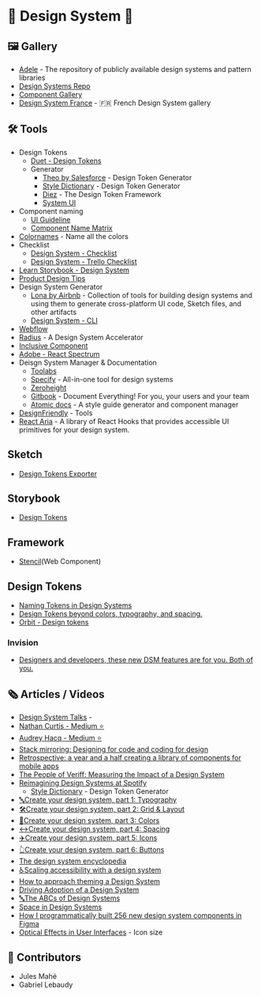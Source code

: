 # 🌟 Design System 🌟

## 🖼 Gallery

- [Adele](https://adele.uxpin.com/) - The repository of publicly available design systems and pattern libraries
- [Design Systems Repo](https://designsystemsrepo.com/design-systems)
- [Component Gallery](https://component.gallery/)
- [Design System France](https://www.designsystems.fr/liste-des-designs-systems-francais) - 🇫🇷 French Design System gallery

## 🛠 Tools

- Design Tokens
  - [Duet - Design Tokens](https://www.duetds.com/tokens/)
  - Generator
    - [Theo by Salesforce](https://github.com/salesforce-ux/theo) - Design Token Generator
    - [Style Dictionary](https://amzn.github.io/style-dictionary/#/) - Design Token Generator
    - [Diez](https://diez.org/) - The Design Token Framework
    - [System UI](https://system-ui.com/)
- Component naming
  - [UI Guideline](https://www.uiguideline.com/)
  - [Component Name Matrix](https://open-ui.org/analysis/component-matrix)
- [Colornames](https://colornames.org/) - Name all the colors
- Checklist
  - [Design System - Checklist](https://designsystemchecklist.com/)
  - [Design System - Trello Checklist](https://trello.com/templates/design/design-system-checklist-yZn5VFoN)
- [Learn Storybook - Design System](https://www.learnstorybook.com/design-systems-for-developers/)
- [Product Design Tips](https://productdesign.tips/)
- Design System Generator
  - [Lona by Airbnb](https://github.com/airbnb/Lona) - Collection of tools for building design systems and using them to generate cross-platform UI code, Sketch files, and other artifacts
  - [Design System - CLI](https://intuit.github.io/design-systems-cli/#/)
- [Webflow](https://webflow.com/)
- [Radius](https://rangle.io/radius) - A Design System Accelerator
- [Inclusive Component](https://inclusive-components.design/)
- [Adobe - React Spectrum](https://react-spectrum.adobe.com/blog/introducing-react-spectrum.html)
- Deisgn System Manager & Documentation
  - [Toolabs](https://www.toolabs.com/)
  - [Specify](https://specifyapp.com/) - All-in-one tool for design systems
  - [Zeroheight](https://www.zeroheight.com/)
  - [Gitbook](https://www.gitbook.com/) - Document Everything! For you, your users and your team
  - [Atomic docs](http://atomicdocs.io/) - A style guide generator and component manager
- [DesignFriendly](https://superfriendlydesign.systems/tools/) - Tools
- [React Aria](https://react-spectrum.adobe.com/react-aria) - A library of React Hooks that provides accessible UI primitives for your design system.

## Sketch

- [Design Tokens Exporter](https://github.com/here-erhe/Design-Token-Exporter)

## Storybook

- [Design Tokens](https://github.com/UX-and-I/storybook-design-token)

## Framework

- [Stencil](https://stenciljs.com/)(Web Component)

## Design Tokens

- [Naming Tokens in Design Systems](https://medium.com/eightshapes-llc/naming-tokens-in-design-systems-9e86c7444676)
- [Design Tokens beyond colors, typography, and spacing.](https://medium.com/bumble-tech/design-tokens-beyond-colors-typography-and-spacing-ad7c98f4f228)
- [Orbit - Design tokens](https://orbit.kiwi/design-tokens/)

### Invision

- [Designers and developers, these new DSM features are for you. Both of you.](https://www.invisionapp.com/inside-design/dsm-new-features/)

## 🗞 Articles / Videos

- [Design System Talks](https://www.designsystemtalks.com/) - 
- [Nathan Curtis - Medium :star:](https://medium.com/@nathanacurtis)
- [Audrey Hacq - Medium :star:](https://medium.com/@audreyhacq)
- [Stack mirroring: Designing for code and coding for design](https://www.designsystems.com/stack-mirroring-designing-for-code-and-coding-for-design/)
- [Retrospective: a year and a half creating a library of components for mobile apps](https://medium.com/@gereec_t/retrospective-a-year-and-a-half-creating-a-library-of-components-for-mobile-apps-87a460487c9b)
- [The People of Veriff: Measuring the Impact of a Design System](https://www.veriff.com/veriff-times/measuring-impact-design-system?utm_campaign=Design%2BSystems%2BWeekly&utm_medium=email&utm_source=Design_Systems_Weekly_92)
- [Reimagining Design Systems at Spotify](https://spotify.design/articles/2019-12-16/reimagining-design-systems-at-spotify/)
  - [Style Dictionary](https://amzn.github.io/style-dictionary/#/) - Design Token Generator
- [🔤Create your design system, part 1: Typography](https://medium.com/codyhouse/create-your-design-system-part-1-typography-7c630d9092bd)
- [🛠Create your design system, part 2: Grid & Layout](https://medium.com/codyhouse/create-your-design-system-part-2-grid-layout-aa961d59b8d6)
- [🎨Create your design system, part 3: Colors
](https://medium.com/codyhouse/create-your-design-system-part-3-colors-798e4729921f)
- [↔️Create your design system, part 4: Spacing](https://medium.com/codyhouse/create-your-design-system-part-4-spacing-895c9213e2b9)
- [✈️Create your design system, part 5: Icons](https://medium.com/codyhouse/create-your-design-system-part-5-icons-594f39cfb1b)
- [👆Create your design system, part 6: Buttons](https://medium.com/codyhouse/create-your-design-system-part-6-buttons-58e2eda2173e)
- [The design system encyclopedia](https://medium.com/@jon.moore/the-design-system-encyclopedia-91670b838c9f)
- [♿️Scaling accessibility with a design system](https://gerireid.com/accessibility.html)
- [How to approach theming a Design System](https://dev.to/danieldelcore/how-to-approach-theming-a-design-system-5829)
- [Driving Adoption of a Design System](https://segment.com/blog/driving-adoption-of-a-design-system/)
- [🔤The ABCs of Design Systems](https://medium.com/curiosity-by-design/the-abcs-of-design-systems-b1dc6198bb7c)
- [Space in Design Systems](https://medium.com/eightshapes-llc/space-in-design-systems-188bcbae0d62)
- [How I programmatically built 256 new design system components in Figma](https://medium.com/uber-design/how-i-programmatically-built-256-new-design-system-components-in-figma-84ee26d119c1?source=userActivityShare-e27910f3cc7e-1613055951&_branch_match_id=646716559873364153)
- [Optical Effects in User Interfaces](https://medium.muz.li/optical-effects-9fca82b4cd9a) - Icon size
## 🙌 Contributors

- Jules Mahé
- Gabriel Lebaudy
